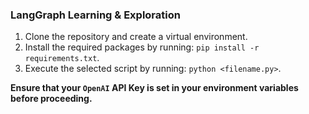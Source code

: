 ### LangGraph Learning & Exploration

1. Clone the repository and create a virtual environment.
2. Install the required packages by running: `pip install -r requirements.txt`.
3. Execute the selected script by running: `python <filename.py>`.

**Ensure that your `OpenAI` API Key is set in your environment variables before proceeding.**
